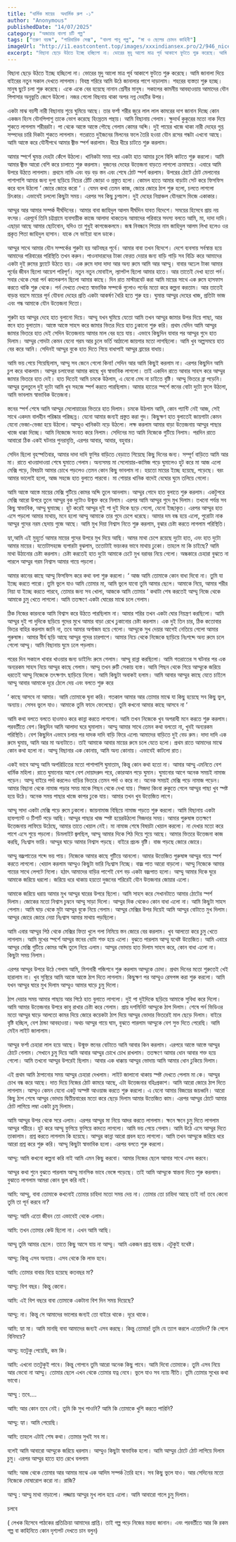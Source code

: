 ```yaml
---
title: "ধার্মিক মায়ের  অধার্মিক রুপ -১"
author: "Anonymous"
publishedDate: "14/07/2025"
category: "অজাচার বাংলা চটি গল্প"
tags: ["তরুণ বয়স্ক", "পারিবারিক সেক্স", "বাংলা পানু গল্প", "মা ও ছেলের চোদন কাহিনী"]
imageUrl: "http://i1.eastcontent.top/images/xxxindiansex.pro/2/946_nice_doggystyle.jpg"
excerpt: "বিছানা ছেড়ে উঠতে ইচ্ছে হচ্ছিলো না। ভোরের মৃদু আলো মাত্র পূর্ব আকাশে ফুটতে শুরু করেছে। আমি জানালা দিয়ে বাইরের নতুন সকাল দেখতে লাগলাম। বিবস্ত্র শরিরে আমি উঠে জানালার পাশে দাড়ালাম। শহরের ব্যস্ততা শুরু হচ..."
---
```


বিছানা ছেড়ে উঠতে ইচ্ছে হচ্ছিলো না। ভোরের মৃদু আলো মাত্র পূর্ব আকাশে ফুটতে শুরু করেছে। আমি জানালা দিয়ে বাইরের নতুন সকাল দেখতে লাগলাম। বিবস্ত্র শরিরে আমি উঠে জানালার পাশে দাড়ালাম। শহরের ব্যস্ততা শুরু হচ্ছে। মানুষ ছুটে চলা শুরু করেছে। একে একে বের হয়েছে নানান শ্রেনীর মানুষ। সকালের কামনীয় আবহাওয়ায় আমাদের যৌন পিপাসার অনূভুতি জেগে উঠলো। নজর গেলো বিছনায় থাকা অপর নগ্ন দেহটির উপর।


একটা মাঝ বয়সী নারী বিছানায় শুয়ে ঘুমিয়ে আছে। তার ফর্শা শরীর জুরে লাল লাল কামরের দাগ জানান দিচ্ছে কোন একজন হিংস যৌনপিপাশু তাকে ভোগ করেছে হিংস্রতম পন্থায়। আমি বিছানায় গেলাম। ক্ষুদার্থ কুকুরের মতো নাক দিয়ে শুকতে লাগলাম শরীররটা। পা থেকে আস্তে আস্তে পৌছে গেলাম কোমর অব্দি। দুই পায়ের খাজে থাকা নারী দেহের গুপ্ত সম্পদের চারি দিকটা শুকতে লাগলাম। গতরাতে দুইজনের মিলনের ফলে তৈরি হওয়া যৌন রসের গন্ধটা এখনো আছে। আমি আস্তে করে যৌনীপথে আমার জ্বীভ স্পর্শ করালাম। ধীরে ধীরে চাটতে শুরু করলাম।


আমার স্পর্শে ঘুমন্ত দেহটা কেঁপে উঠলো। খানিকটা সময় পরে একটা হাত আমার চুলে বিলি কাটতে শুরু করলো। আমি আমার জ্বীভ আরো বেশি করে চালাতে শুরু করলাম। দুজনের দেহের উত্তেজনা বাড়তে লাগলো ক্রমান্বয়ে। এবারে আমি উপরে উঠতে লাগলাম। প্রথমে নাভি এবং বড় বড় স্তন এবং শেষে ঠোট স্পর্শ করলাম। উপরের ঠোটে ঠোট মেলানোর পাশাপাশি আমার জন্য দুপা ছড়িয়ে নিচের ঠোঁট জোড়া ও প্রস্তুত হলো। কোমল হাতে আমার বাড়াটা সেট করে ফিসফিস করে বলে উঠলো ‘ জোরে জোরে করো ‘ । যেমন কথা তেমন কাজ, জোরে জোরে ঠাপ শুরু হলো, চলতে লাগলো চিৎকার। এভাবেই চললো কিছুটা সময়। এরপর সব কিছু চুপচাপ। দুই দেহের নিম্নাঞ্চল যৌনরসে ভিজে একাকার।


আম্মুর আর আমার সম্পর্ক দীর্ঘদিনের। আমার বাবা জাহিদুল আলম দীর্ঘদিন যাবত বিদেশে। সময়ের হিসেবে প্রায় নয় বৎসর। এরপূর্বে তিনি চট্টগ্রামে ব্যবসায়ীক কাজে আলাদা থাকতেন৷ আমাদের পরিবারে সদস্য বলতে আমি, মা, দাদা দাদি। এছাড়া আছে আমার ছোটবোন, যদিও তা শুধুই কাগজেকলমে। জন্ম নিবন্ধনে পিতার নাম জাহিদুল আলম লিখা হলেও ওর প্রকৃত পিতা জাহিদুল হাসান। যাকে সে ভাইয়া বলে ডাকে।


আম্মুর সাথে আমার যৌন সম্পর্কের শুরুটা হয় আটবছর পূর্বে। আমার বাবা তখন বিদেশে। দেশে ব্যবসায় সর্বস্বান্ত হয়ে আমাদের পরিবারের পরিস্থিতি তখন করুন। পাওনাদারদের টাকা ফেরত দেয়ার জন্য বাড়ি গাড়ি সব বিক্রি করে আমাদের একটা দুই রুমের ফ্ল্যাটে উঠতে হয়। এক রুমে দাদা দাদা আর অন্য রুমে আমি আর আম্মু। বাবার অঢেল টাকা আমার পূর্বের জীবন ছিলো আয়েশ পরিপূর্ণ। নতুন নতুন মোবাইল, ল্যাপটপ ছিলো আমার হাতে। আর তাতেই দেখা হতো পর্ন। সবার থেকে সেরা পর্ন কালেকশন ছিলো আমার কাছে। দিন রাত মাস্টারবেট করা আমি মায়ের সাথে এক রুমে হাসফাস করতে থাকি শুরু থেকে। পর্ন দেখতে দেখতে স্বাভাবিক সম্পর্কে গুলোও পর্নের মতো করে কল্পনা করতাম। আর তাতেই বাড়ন্ত বয়সে মায়ের পূর্ন যৌবনা দেহের প্রতি একটা আকর্ষণ থৈরি হতে শুরু হয়। ঘুমান্ত আম্মুর দেহের খাজ, প্রতিটা ভাজ এবং গন্ধ আমাকে যৌন উত্তেজনা দিতো।


শুরুটা হয় আম্মুর দেহে হাত বুলানো দিয়ে। আম্মু যখন ঘুমিয়ে যেতো আমি তখন আম্মুর জামার উপর দিয়ে পাছা, আর স্তনে হাত বুলাতাম। আস্তে আস্তে সাহস করে জামার ভিতর দিয়ে হাত ঢুকানো শুরু করি। প্রথম যেদিন আমি আম্মুর জামার ভিতরে হাত দেই সেদিন উত্তেজনায় আমার মাল বের হয়ে যায়। এভাবে কিছুদিন যাবার পর আম্মুর গুদে হাত দিলাম। আম্মুর গোদটা কেমন যেনো গরম আর চুলে ভর্তি আঠালো জায়গার মতো লাগছিলো। আমি খুব অল্পসময়ে হাত বের করে আনি। সেদিনই আম্মুর বুকে হাত দিতে গিয়ে বাধাপাই আম্মুর ব্রায়ের বাধায়।


আমি ভয় পেয়ে গিয়েছিলাম, আম্মু সব জেনে গেলো কিনা! সেদিন আর আমি কিছুই করলাম না। এরপর কিছুদিন আমি চুপ করে থাকলাম। আম্মুর চলাফেরা আমার কাছে খুব স্বাভাবিক লাগলো। তাই একদিন রাতে আবার সাহস করে আম্মুর জামার ভিতরে হাত দেই। হাত দিতেই আমি চমকে উঠলাম, এ যেনো মেঘ না চাইতে বৃষ্টি। আম্মু ভিতরে ব্রা পড়েনি। আম্মুর তুলতুলে দুই দুটো আমি খুব সহজে স্পর্শ করতে পারছিলাম। আমার হাতের স্পর্শে স্তনের বোটা দুটো ফুলে উঠলো, আমি ভাবলাম স্বাভাবিক উত্তেজনা।


স্তনের স্পর্শ শেষে আমি আম্মুর সেলোয়ারের ভিতরে হাত দিলাম। চমকে উঠলাম আমি, কোন প্যান্টি নেই আজ, সেই সাথে একদম বালহীন পরিষ্কার পরিচ্ছন্ন। যেনো আমার জন্যই প্রস্তুত করা গুদ। কিছুক্ষণ হাত বুলাতেই জায়গাটা কেমন যেনো ভেজা-ভেজা হয়ে উঠলো। আম্মুও খানিকটা নড়ে উঠলো। লক্ষ করলাম আমার বাড়া উত্তেজনায় আম্মুর পাছার খাজে ধাক্কা দিচ্ছে। আমি নিজেজে সংযত করে নিলাম। সেদিনের মত আমি নিজেকে গুটিয়ে নিলাম। পরদিন রাতে আবারো ঠিক একই ঘটনার পুনরাবৃত্তি, এরপর আবার, আবার, বহুবার।


সেদিন ছিলো বৃহস্পতিবার, আমার দাদা দাদি ফুপির বাড়িতে বেড়াতে গিয়েছে কিছু দিনের জন্য। সম্পূর্ণ বাড়িতে আমি আর মা। রাতে খাওয়াদাওয়া শেষে ঘুমাতে গেলাম। অন্যসময় মা সেলোয়ার-কামিজ পড়ে ঘুমালেও হুট করে মা আজ এলো মেক্সি পড়ে, বিষয়টা আমার চোখে পড়লেও তেমন কোন কিছু ভাবলাম না। হয়তো মায়ের ইচ্ছে হয়েছে, পড়েছে। বরং আমার ভালোই হলো, আজ সহজে হাত বুলাতে পারবো। মা শোয়ার খানিক বাদেই বেঘোর ঘুমে তলিয়ে গেলো।


আমি আস্তে আস্তে মায়ের মেক্সি গুটিয়ে কোমর অব্দি তুলে আনলাম। আম্মুর গোদে হাত বুলাতে শুরু করলাম। একটুপরে মেক্সি আরো উপরে তুলে আম্মুর বুক দুটোও উন্মুক্ত করে নিলাম। এরপর আমি আম্মুর গুদে মুখ দিলাম। তখনো পর্যন্ত সব কিছু স্বাভাবিক, আম্মু ঘুমাচ্ছে। হুট করেই আম্মুর দুই পা দুই দিকে ছড়ে গেলো, যেনো ইচ্ছাকৃত। এরপর আম্মুর হাত এসে পড়লো আমার মাথায়, মনে হলো আম্মু আমাকে তার গুদে চেপে ধরেছে। আমার দম বন্ধ হয়ে এলো, পুরোটা নাক আম্মুর গুদের নরম ছেদায় গুজে আছে। আমি মুখ দিয়া নিশ্বাস নিতে শুরু করলাম, বুঝার চেষ্টা করতে লাগলাম পরিস্থিতি।


হ্যা,আমি এই মুহুর্তে আমার মায়ের গুদের উপরে মুখ দিয়ে আছি। আমর মাথা চেপে রয়েছে দুটো হাত, এবং হাত দুটো আমার মায়ের। যতোটাসহজে ব্যপারটা বুঝলাম, ততোটাই ভয়ংকর ভাবে মাথায় ঢুকো। তাহলে মা কি চাইছে? আমি মাথা উঠানোর চেষ্টা করলাম। চেষ্টা করতেই হাত দুটো আমাকে চেটে মুখ বরাবর নিয়ে গেলো। অন্ধকারে চেহারা বুঝতে না পারলে আম্মুর গরম নিশ্বাস আমার গায়ে পড়লো।


আমার কানের কাছে আম্মু ফিসফিস করে কথা বলা শুরু করলো। ‘ আজ আমি তোমাকে কোন বাধা দিবো না। তুমি যা ইচ্ছে করতে পারো। তুমি ভুলে যাও আমি তোমার মা, আমি ভুলে যাবো তুমি আমার ছেলে। আমাকে নিয়ে, আমার শরীর নিয়া যা ইচ্ছে করতে পারবে, তোমার জন্য সব খোলা, আজকে আমি তোমার ‘ কথাটা শেষ করতেই আম্মু নিজে থেকে আমাকে চুমু খেতে লাগলো। আমি ততক্ষণে একটা ঘোরের মাঝে চলে গেলাম।


ঠিক নিজের কারনকে আমি বিশ্বাস করে উঠতে পারছিলাম না। আমার শরির তখন একটা ঘোর নিয়ন্ত্রণ করছিলো। আমি আম্মুর দুই পা দুদিকে ছড়িয়ে গুদের মুখে আমার বাড়া রেখে ঢুকানোর চেষ্টা করলাম। এক দুই তিন চার, ঠিক কতোবার ভিতর বাহির করলাম জানি না, তবে আমার অর্গাজম হয়ে গেলো। আম্মুকে সুখ দেয়ার আগেই নেতিয়ে গেলো আমার পুরুষাঙ্গ। আমার বীর্য ছড়ি আছে আম্মুর গুদের চারপাশে। আমার নিচে থেকে নিজেকে ছাড়িয়ে নিঃশব্দে অন্য রুমে চলে গেলো আম্মু। আমি বিছানায় ঘুমে ঢলে পড়লাম।


পরের দিন সকালে খাবার খাওয়ার জন্য ডাইনিং রুমে গেলাম। আম্মু রান্না করছিলো। আমি গতরাতের স ঘটনার পর এক অন্যরকম সাহস নিয়ে আম্মুর কাছে গেলাম। আম্মু তখন রুটি সেকায় ব্যস্ত। আমি পিছন থেকে গিয়ে আম্মুকে জরিয়ে ধরতেই আম্মু নিজেকে তৎক্ষণাৎ ছাড়িয়ে নিলো। আমি কিছুটা অবাকই হলাম। আমি আবার আম্মুর কাছে যেতে চাইলে আম্মু আবার আমাকে দূরে ঠেলে দেয় এবং বলতে শুরু করে


‘ কাছে আসবে না আমার। আমি তোমাকে ঘৃনা করি। গতকাল আমার আর তোমার মাঝে যা কিছু হয়েছে সব কিছু ভুল, অন্যায়। সেসব ভুলে যাও। আমাকে তুমি ফাদে ফেলেছো। তুমি কখনো আমার কাছে আসবে না ‘


আমি কথা বলতে বলতে হাওমাও করে কান্না করতে লাগলো। আমি তখন নিজেকে খুব অপরাধী মনে করতে শুরু করলাম। পরবর্তীতে বেশ।কিছুদিন আমি আলাদা ঘরে ঘুমালাম। আম্মু আমার সাথে তেমন কথা বলতো না, খুবই অন্যরকম পরিস্থিতি। বেশ কিছুদিন এভাবে চলার পর দাদক দাদি বাড়ি ফিরে এলো৷ আমাদের বাড়িতে দুই বেড রুম। দাদা দাদি এক রুমে ঘুমায়, আমি আর মা অন্যটাতে। তাই আমাকে আবার মায়ের রুমে চলে যেতে হলো। প্রথম রাতে আমাদের মাঝে কোন কথা হলো না। আম্মু বিছানার এক কোনায়, আমি অন্য কোনায়। এভাবেই কাটলো রাত।


একই ভাবে আম্মু আমি অপরিচিতের মতো পাশাপাশি ঘুমাতাম, কিন্তু কোন কথা হতো না। আমার আম্মু এমনিতে বেশ ধার্মিক মহিলা। রাতে ঘুমানোর আগে বেশ দোয়াদরুদ পরে, কোরআন পড়ে ঘুমান। ঘুমানোর আগে অনেক সময়ই নামাজ পড়েন। আম্মু বাইরে পর্দা করলেও বাড়ির ভিতরে তেমন পর্দা ও করে না। অনেক সময়ই মেক্সি পড়ে নামাজ পড়েন। আমার বিছানা থেকে নামাজ পড়ার সময় মাকে পিছন থেকে দেখা যায়। সিজদা কিংবা রুকুতে গেলে আম্মুর পাছা খুব স্পষ্ট হয়ে উঠে। অনেক সময় পাছার খাজে কাপর ঢুকে যায়। আমার তখন খুব উত্তেজিত লাগে।


আম্মু সাদা একটা মেক্সি পড়ে রুমে ঢুকলো। জায়নামাজ বিছিয়ে নামাজ পড়তে শুরু করলো। আমি বিছানায় একটা হাফপ্যান্ট ও টিশার্ট পড়ে আছি। আম্মুর পাছার খাজ স্পষ্ট হয়েরউঠলো সিজদার সময়। আমার পুরুষাঙ্গ ততক্ষণে উত্তেজনায় লাফিয়ে উঠেছে, আমার তাতে খেয়াল নেই। মা নামাজ শেষে বিষয়টা খেয়াল করলো। না দেখার মতো করে পাশে এসে শুয়ে পড়লো। ডিমলাইট জ্বলছিল, আম্মু আমার দিকে পিঠ দিয়ে শুয়ে আছে। আমার ভিতরে উত্তেজনা কাজ করছি, নিঃশ্বাস ভারি। আম্মুর ঘাড়ে আমার নিশ্বাস পড়ছে। বাইরে প্রচন্ড বৃষ্টি। বাজ পড়ছে জোরে জোরে।


আম্মু বজ্রপাতের শব্দে ভয় পায়। নিজেকে আমার কাছে গুটিয়ে আনলো। আমার উত্তেজিত পুরুষাঙ্গ আম্মুর গায়ে স্পর্শ করতে লাগলো। খেয়াল করলাম আম্মুও কিছুটা ভারি নিঃশ্বাস নিচ্ছে। বাজ্র পাত আরো বাড়লো। আম্মু নিজেকে আমার গায়ের সাথে লেপটে নিলো। হঠাৎ আমাদের বাড়ির পাশেই বেশ বড় একটা বজ্রপাত হলো। আম্মু আমার দিকে ঘুরে আমাকে জরিয়ে ধরলো। জরিয়ে ধরে থাকায় হয়তো দুজনের শরিরেই যৌন উত্তজনার জোয়ার এলো।


আমাকে জরিয়ে ধরায় আমার মুখ আম্মুর ঘারের উপরে ছিলো। আমি সাহস করে সেখানটাতে আমার ঠোটের স্পর্শ দিলাম। জোকের মতো নিশ্বাস চুম্বনে আম্মু সাড়া দিলো। আম্মুর দিক থেকেও কোন বাধা এলো না। আমি কিছুটা সাহস পেলাম। আমি ঘাড় থেকে মুটা আম্মুর বুকে নিয়ে গেলাম। আম্মুর মেক্সির উপর দিয়েই আমি আম্মুর বোটাতে মুখ দিলাম। আম্মুর জোরে জোরে নেয়া নিঃশ্বাস আমার মাথায় পড়ছিলো।


আমি এবার আম্মুর পিঠ থেকে মেক্সির ফিতা খুলে গলা নিমিয়ে স্তন জোরে বের করলাম। খুব আলতো করে চুমু খেতে লাগলাম। আমি মুখের স্পর্শে আম্মুর স্তনের বোটা শক্ত হয়ে এলো। বুঝতে পারলাম আম্মু যথেষ্ট উত্তেজিত। আমি এবারে আম্মুর মেক্সি গুটিয়ে কোমর অব্দি তুলে নিয়ে এলাম। আম্মুর ভোদায় হাত দিলাম সাহস করে, কোন বাধা এলো না। কিছুটা সময় নিলাম।


এরপর আম্মুর উপরে উঠে গেলাম আমি, মিশনারী পজিশনে শুরু করলাম আম্মুকে চোদা। প্রথম দিনের মতো শুরুতেই খেই হারালাম না। খুব সুস্থিরে আমি আস্তে আস্তে ঠাপ দিতে লাগলাম। কিছুক্ষণ পর আম্মুও রেসপন্স করা শুরু করলো। আমি যখন আম্মুর ঘারে মুখ দিলাম আম্মুও আমার ঘাড়ে চুমু দিলো।


ঠাপ দেয়ার সময় আমার পাছায় আর পিঠে হাত বুলাতে লাগলো। দুই পা দুইদিকে ছড়িয়ে আমাকে সুবিধা করে দিলো। আমি আমার উত্তেজনার উপরে কাবু রাখার চেষ্টা করে গেলাম। প্রায় দশমিনিট আম্মুকে ঠাপ দিলাম। শেষে পর্ন ভিডিওর মতো আম্মুর ঘাড়ে আলতো কামর দিয়ে জোরে কয়েকটা ঠাপ দিয়ে আম্মুর ভোদার ভিতরেই মাল ছেড়ে দিলাম। বাইরে বৃষ্টি হচ্ছিল, বেশ ঠান্ডা আবহাওয়া। অথচ আম্মুর গায়ে ঘাম, বুঝতে পারলাম আম্মুকে বেশ সুভ দিতে পেরেছি। আমি মেইন লাইট জালালাম।


আম্মুর ফর্শা চেহারা লাল হয়ে আছে। উন্মুক্ত স্তনের বোটাতে আমি আবার কিন করলাম। এরপরে আস্তে আস্তে আম্মুর ঠোটে গেলাম। সেখানে চুমু দিয়ে আমি আবার আম্মুর চোখে চোখ রাখলাম। ততক্ষণে আমার ধোন আবার শক্ত হয়ে গেলো। আমি তখনো আম্মুর উপরেই ছিলাম। আবার এক ধাক্কায় আম্মুর ভোদায় আমি আমার ধোন ঢুকিয়ে দিলাম।


এই প্রথম আমি ঠাপানোর সময় আম্মুর চেহারা দেখলাম। লাইট জালানো থাকায় স্পষ্ট দেখতে পেলাম মা কে। আম্মুর চোখ বন্ধ করে আছে। দাত দিয়ে নিজের ঠোট কামরে আছে, এটা উত্তেজনার বহিঃপ্রকাশ। আমি আরো জোরে ঠাপ দিতে লাগলাম। আম্মুও কেমন যেনো একটু অস্পষ্ট আওয়াজ করতে শুরু করলো। এ যেনো আমার বিজয়ের জয়ধ্বনি। আরো কিছু ঠাপ শেষে আম্মুর ভোদায় দ্বিতীয়বারের মতো করে ছেড়ে দিলাম আমার উত্তেজিত কাম। এরপর আম্মুর ঠোটে আমার ঠোট লাগিয়ে লম্বা একটা চুমু দিলাম।


আমি আম্মুর উপর থেকে সরে এলাম। এরপর আম্মুর মা নিয়ে আদর করতে লাগলাম। ক্ষনে ক্ষনে চুমু দিতে লাগলাম আম্মুর শরীরে। হুট করে আম্মু ফুপিয়ে ফুপিয়ে কাদতে লাগলো। আমি ভয় পেয়ে গেলাম। আমি উঠে এসে আম্মুর দিতে তাকালাম। প্রশ্ন করতে লাগলাম কি হয়েছে। আম্মুর কান্না আরো প্রবল হতে লাগলো। আমি তখন আম্মুকে জরিয়ে ধরে আরো প্রশ্ন করে শুরু করি। আম্মু কিছুটা স্বাভাবিক হলো। এরপর বলতে শুরু করলো।


আম্মু: আমি কখনো কল্পনা করি নাই আমি এমন কিছু করবো। আমার নিজের ছেলে আমার সাথে এসব করবে।


আম্মুর কথা শুনে বুঝতে পারলাম আম্মু মানসিক ভাবে ভেঙ্গে পড়েছে। তাই আমি আম্মুকে স্বান্তনা দিতে শুরু করলাম। বুঝাতে লাগলাম আমরা কোন ভুল করি নাই।


আমি: আম্মু, বাবা তোমাকে কখনোই তোমার চাহিদা মতো সময় দেয় না। তোমার তো চাহিদা আছে তাই না! তবে কেনো তুমি তা পূর্ন করবে না?

আম্মু: আমি এতো জীবন তো এভাবেই থেকে এলাম।

আমি: তখন তোমার কেউ ছিলো না। এখন আমি আছি।

আম্মু তুমি আমার ছেলে। তাতে কিছু আসে যায় না আম্মু। আমি একজন প্রাপ্ত বয়স্ক। এটুকুই যথেষ্ট।

আম্মু: কিন্তু এসব অন্যায়। এসব থেকে কি লাভ হবে।

আমি: তোমার বাবার বিয়ে হয়েছে কতবছর মা?

আম্মু: বিশ বছর। কিন্তু কেনো।

আমি: এই বিশ বছরে বাবা তোমাকে একটানা বিশ দিন সময় দিয়েছে?

আম্মু: না। কিন্তু সে আমাদের ভালোর জন্যই তো বাইরে থাকে। দূরে থাকে।

আমি: হ্যা মা। আমি মানছি বাবা আমাদের জন্যই এসব করছে। কিন্তু তোমার! তুমি যে ত্যাগ করলে এতোদিন? কি পেলে বিনিময়ে?

আম্মু: যতটুকু পেয়েছি, কম কি।

আমি: এখনো ততটুকুই পাবে। কিন্তু গোপনে তুমি আরো অনেক কিছু পাবে। আমি দিবো তোমাকে। তুমি এসব নিয়ে আর ভেবো না আম্মু। তোমার ছেলে এখন থেকে তোমার যত্ন নেবে। ভুলে যাও সব ন্যায় নীতি। তুমি তোমার সুখের কথা ভাবো।

আম্মু : তবে….

আমি: আর কোন তবে নেই। তুমি কি সুখ পাওনি? আমি কি তোমাকে খুশি করতে পারিনি?

আম্মু: হ্যা। আমি পেয়েছি।

আমি: তাহলে এটাই শেষ কথা। তোমার সুখই সব মা।


বলেই আমি আবারো আম্মুকে জরিয়ে ধরলাম। আম্মুও কিছুটা স্বাভাবিক হলো। আমি আম্মুর ঠোটে ঠোট লাগিয়ে দিলাম চুমু। এরপর আম্মুর হাতে হাত রেখে বললাম


আমি: আজ থেকে তোমার আর আমার মাঝে এক আদিম সম্পর্ক তৈরি হবে। সব কিছু ভুলে যাও। আর সেদিনের মতো নিজেকে দোষারোপ করো না। রাজি?

আম্মু : আম্মু মাথা নাড়ালো। লজ্জায় আম্মুর মুখ লাল হয়ে এলো। আমি আবারো গালে চুমু দিলাম।


চলবে


( লেখক হিসেবে পাঠকের প্রতিক্রিয়া আমাদের প্রাপ্তি। তাই গল্প পড়ে নিজের মন্তব্য জানান। এবং পরবর্তীতে আর কি রকম গল্প বা কাহিনিতে কোন দৃশ্যপট দেখতে চান বলুন)
